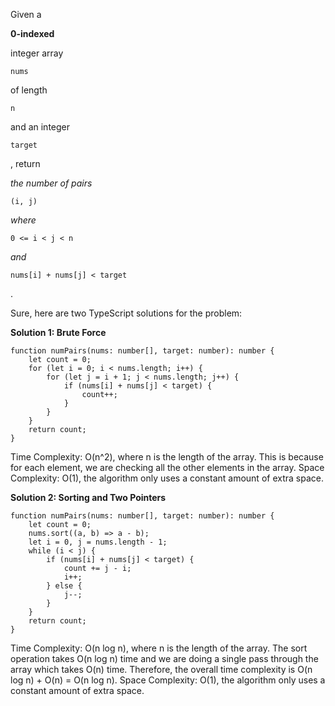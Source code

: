 Given a

**0-indexed**

integer array

```
nums
```

of length

```
n
```

and an integer

```
target
```

, return

*the number of pairs*

```
(i, j)
```

*where*

```
0 <= i < j < n
```

*and*

```
nums[i] + nums[j] < target
```

.

Sure, here are two TypeScript solutions for the problem:

**Solution 1: Brute Force**

```tsx
function numPairs(nums: number[], target: number): number {
    let count = 0;
    for (let i = 0; i < nums.length; i++) {
        for (let j = i + 1; j < nums.length; j++) {
            if (nums[i] + nums[j] < target) {
                count++;
            }
        }
    }
    return count;
}

```

Time Complexity: O(n^2), where n is the length of the array. This is because for each element, we are checking all the other elements in the array.
Space Complexity: O(1), the algorithm only uses a constant amount of extra space.

**Solution 2: Sorting and Two Pointers**

```tsx
function numPairs(nums: number[], target: number): number {
    let count = 0;
    nums.sort((a, b) => a - b);
    let i = 0, j = nums.length - 1;
    while (i < j) {
        if (nums[i] + nums[j] < target) {
            count += j - i;
            i++;
        } else {
            j--;
        }
    }
    return count;
}

```

Time Complexity: O(n log n), where n is the length of the array. The sort operation takes O(n log n) time and we are doing a single pass through the array which takes O(n) time. Therefore, the overall time complexity is O(n log n) + O(n) = O(n log n).
Space Complexity: O(1), the algorithm only uses a constant amount of extra space.
